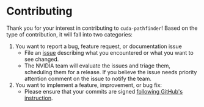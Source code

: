 # Contributing

Thank you for your interest in contributing to `cuda-pathfinder`! Based on the type of contribution, it will fall into two categories:

1. You want to report a bug, feature request, or documentation issue
   - File an [issue](https://github.com/NVIDIA/cuda-python/issues/new/choose)
   describing what you encountered or what you want to see changed.
   - The NVIDIA team will evaluate the issues and triage them, scheduling
   them for a release. If you believe the issue needs priority attention
   comment on the issue to notify the team.
2. You want to implement a feature, improvement, or bug fix:
   - Please ensure that your commits are signed [following GitHub's instruction](https://docs.github.com/en/authentication/managing-commit-signature-verification/about-commit-signature-verification).
